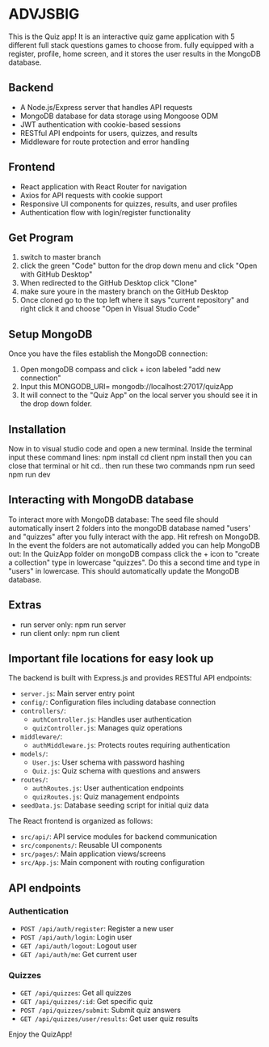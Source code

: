 # ADVJSBIG

This is the Quiz app!
It is an interactive quiz game application with 5 different full stack questions games to choose from.
fully equipped with a register, profile, home screen, and it stores the user results in the MongoDB database.

## Backend
- A Node.js/Express server that handles API requests
- MongoDB database for data storage using Mongoose ODM
- JWT authentication with cookie-based sessions
- RESTful API endpoints for users, quizzes, and results
- Middleware for route protection and error handling

## Frontend
- React application with React Router for navigation
- Axios for API requests with cookie support
- Responsive UI components for quizzes, results, and user profiles
- Authentication flow with login/register functionality

## Get Program
1. switch to master branch
2. click the green "Code" button for the drop down menu and click "Open with GitHub Desktop"
3. When redirected to the GitHub Desktop click "Clone"
4. make sure youre in the mastery branch on the GitHub Desktop
5. Once cloned go to the top left where it says "current repository" and right click it and choose "Open in Visual Studio Code"

## Setup MongoDB
Once you have the files establish the MongoDB connection:
1. Open mongoDB compass and click + icon labeled "add new connection"
2. Input this MONGODB_URI=  mongodb://localhost:27017/quizApp
3. It will connect to the "Quiz App" on the local server you should see it in the drop down folder.

  ## Installation
Now in to visual studio code and open a new terminal.
Inside the terminal input these command lines:
npm install
cd client
npm install
then you can close that terminal or hit cd..
then run these two commands
npm run seed
npm run dev

## Interacting with MongoDB database
To interact more with MongoDB database:
The seed file should automatically insert 2 folders into the mongoDB database named "users' and "quizzes" after you fully interact with the app.
Hit refresh on MongoDB.
In the event the folders are not automatically added you can help MongoDB out:
In the QuizApp folder on mongoDB compass click the + icon to "create a collection" type in lowercase "quizzes".
Do this a second time and type in "users" in lowercase. 
This should automatically update the MongoDB database.



## Extras
- run server only: npm run server
- run client only: npm run client

## Important file locations for easy look up
The backend is built with Express.js and provides RESTful API endpoints:
- `server.js`: Main server entry point
- `config/`: Configuration files including database connection
- `controllers/`: 
  - `authController.js`: Handles user authentication 
  - `quizController.js`: Manages quiz operations
- `middleware/`: 
  - `authMiddleware.js`: Protects routes requiring authentication
- `models/`: 
  - `User.js`: User schema with password hashing
  - `Quiz.js`: Quiz schema with questions and answers
- `routes/`: 
  - `authRoutes.js`: User authentication endpoints
  - `quizRoutes.js`: Quiz management endpoints
- `seedData.js`: Database seeding script for initial quiz data

The React frontend is organized as follows:

- `src/api/`: API service modules for backend communication
- `src/components/`: Reusable UI components
- `src/pages/`: Main application views/screens
- `src/App.js`: Main component with routing configuration

## API endpoints
### Authentication
- `POST /api/auth/register`: Register a new user
- `POST /api/auth/login`: Login user
- `GET /api/auth/logout`: Logout user
- `GET /api/auth/me`: Get current user
### Quizzes
- `GET /api/quizzes`: Get all quizzes
- `GET /api/quizzes/:id`: Get specific quiz
- `POST /api/quizzes/submit`: Submit quiz answers
- `GET /api/quizzes/user/results`: Get user quiz results

Enjoy the QuizApp!


